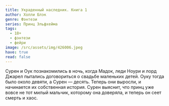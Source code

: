 ```yaml
---
title: Украденный наследник. Книга 1
author: Холли Блэк
genre: Фэнтези
series: Принц Эльфхейма
tags:
  - 18+
  - фэнтези
  - фейри
image: /src/assets/img/426006.jpeg
have: true
read: false
---
```

Сурен и Оук познакомились в ночь, когда Мадок, леди Ноури и лорд Джарел пытались договориться о свадьбе маленьких детей. Оуку тогда было около девяти, а Сурен — десять. Теперь они выросли, и начинается их собственная история. Сурен выяснит, что принц уже вовсе не тот милый мальчик, которому она доверяла, и теперь он сеет смерть и хаос.
